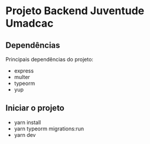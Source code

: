 # Projeto Backend Juventude Umadcac

## Dependências

Principais dependências do projeto:

- express
- multer
- typeorm
- yup

## Iniciar o projeto

- yarn install
- yarn typeorm migrations:run
- yarn dev
